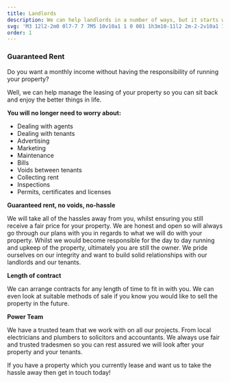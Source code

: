 ```yaml
---
title: Landlords
description: We can help landlords in a number of ways, but it starts with knowing what is important to you. Troublesome tenants, mounting expenses, headache agents, we can make it all go away.
svg: 'M3 12l2-2m0 0l7-7 7 7M5 10v10a1 1 0 001 1h3m10-11l2 2m-2-2v10a1 1 0 01-1 1h-3m-6 0a1 1 0 001-1v-4a1 1 0 011-1h2a1 1 0 011 1v4a1 1 0 001 1m-6 0h6'
order: 1
---
```


### Guaranteed Rent

Do you want a monthly income without having the responsibility of running your property?

Well, we can help manage the leasing of your property so you can sit back and enjoy the better things in life.

**You will no longer need to worry about:**

- Dealing with agents
- Dealing with tenants
- Advertising
- Marketing
- Maintenance
- Bills
- Voids between tenants
- Collecting rent
- Inspections
- Permits, certificates and licenses

**Guaranteed rent, no voids, no-hassle**

We will take all of the hassles away from you, whilst ensuring you still receive a fair price for your property. We are honest and open so will always go through our plans with you in regards to what we will do with your property. Whilst we would become responsible for the day to day running and upkeep of the property, ultimately you are still the owner. We pride ourselves on our integrity and want to build solid relationships with our landlords and our tenants.

**Length of contract**

We can arrange contracts for any length of time to fit in with you. We can even look at suitable methods of sale if you know you would like to sell the property in the future.

**Power Team**

We have a trusted team that we work with on all our projects. From local electricians and plumbers to solicitors and accountants. We always use fair and trusted tradesmen so you can rest assured we will look after your property and your tenants.

If you have a property which you currently lease and want us to take the hassle away then get in touch today!
